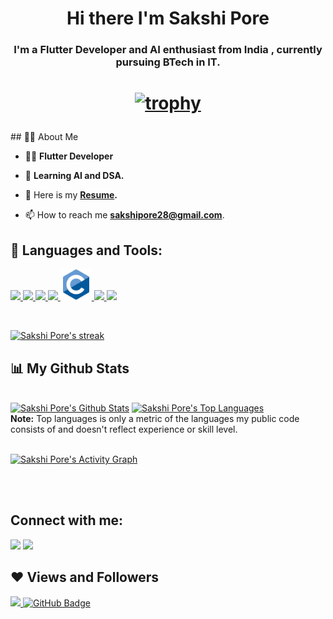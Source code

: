 <!-- <a href="#"><img width="100%" height="auto" src="https://i.imgur.com/iXuL1HG.png" height="175px"/></a> -->

<h1 align="center">Hi there I'm Sakshi Pore</h1>
<h3 align="center">I'm a Flutter Developer and AI enthusiast from India , currently pursuing BTech in IT. </h3>

<h1 align ="center">

 [![trophy](https://github-profile-trophy.vercel.app/?username=sakshipore&theme=onedark)](https://github.com/ryo-ma/github-profile-trophy)
 
</h1>
## 🙋‍♂️ About Me

- 👨‍💻  **Flutter Developer**

- 🌱 **Learning AI and DSA.**

- 👯 Here is my **[Resume]().**

<!-- - 👨‍💻 All of my projects are available at **[My Portfolio](https://github.com/sakshipore?tab=repositories).** -->

- 📫 How to reach me **sakshipore28@gmail.com**.

## 🚀 Languages and Tools:

<p align="left"> 
    <a href="https://flutter.dev/" target="_blank"> <img src="https://img.icons8.com/color/48/000000/flutter.png"/> </a>
    <a href="https://dart.dev/" target="_blank"> <img src="https://img.icons8.com/color/48/000000/dart.png"/> </a> 
    </a>  
    <a href="https://firebase.google.com/" target="_blank"> <img src="https://img.icons8.com/color/48/000000/firebase.png"/> </a>  
    <a href="https://git-scm.com/" target="_blank"> <img src="https://img.icons8.com/color/48/000000/git.png"/> </a> 
    <a href="https://www.cprogramming.com/" target="_blank"> <img src="https://raw.githubusercontent.com/devicons/devicon/2ae2a900d2f041da66e950e4d48052658d850630/icons/c/c-original.svg" height="50" /> </a> 
    <a href="https://www.oracle.com/in/java/" target="_blank"> <img src="https://cdn-icons-png.flaticon.com/512/226/226777.png" height="50" /> </a> 
    <a href="https://www.python.org/" target="_blank"> <img src="https://cdn.iconscout.com/icon/free/png-256/python-3521655-2945099.png" height="50" /> </a>
</p>

<br/>

<p align="left">
    <a href="https://github.com/sakshipore/github-readme-streak-stats">
        <img title="🔥 Get streak stats for your profile at git.io/streak-stats" alt="Sakshi Pore's streak" src="https://github-readme-streak-stats.herokuapp.com/?user=sakshipore&theme=black-ice&hide_border=true&stroke=0000&background=060A0CD0"/>
    </a>
</p>

## 📊 My Github Stats

  <br/>
    <a href="https://github.com/sakshipore/github-readme-stats"><img alt="Sakshi Pore's Github Stats" src="https://github-readme-stats.vercel.app/api?username=sakshipore&show_icons=true&count_private=true&theme=react&hide_border=true&bg_color=0D1117" /></a>
  <a href="https://github.com/sakshipore/github-readme-stats"><img alt="Sakshi Pore's Top Languages" src="https://github-readme-stats.vercel.app/api/top-langs/?username=sakshipore&langs_count=8&count_private=true&layout=compact&theme=react&hide_border=true&bg_color=0D1117" /></a>
  <br/>
  <b>Note:</b> Top languages is only a metric of the languages my public code consists of and doesn't reflect experience or skill level.


<br/>
<br/>

<a href="https://github.com/sakshipore/github-readme-activity-graph"><img alt="Sakshi Pore's Activity Graph" src="https://activity-graph.herokuapp.com/graph?username=sakshipore&bg_color=0D1117&color=5BCDEC&line=5BCDEC&point=FFFFFF&hide_border=true" /></a>

<br/>
<br/>

## Connect with me:
<p align="left">

<a href = "https://www.linkedin.com/in/sakshi-pore-9ab17a219/"><img src="https://img.icons8.com/fluent/48/000000/linkedin.png"/></a>
<a href = "https://www.instagram.com/sakshii_spamm/"><img src="https://img.icons8.com/fluent/48/000000/instagram-new.png"/></a>

</p>

## ❤ Views and Followers
<a href="https://github.com/Meghna-DAS/github-profile-views-counter">
    <img src="https://komarev.com/ghpvc/?username=sakshipore">
</a>
<a href="https://github.com/sakshipore?tab=followers"><img src="https://img.shields.io/github/followers/sakshipore?label=Followers&style=social" alt="GitHub Badge"></a>
